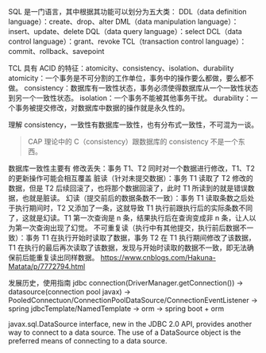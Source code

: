 SQL 是一门语言，其中根据其功能可以划分为五大类：
DDL（data definition language）：create、drop、alter
DML（data manipulation language）：insert、update、delete
DQL（data query language）：select
DCL（data control language）：grant、revoke
TCL（transaction control language）：commit、rollback、savepoint



TCL 具有 ACID 的特征：atomicity、consistency、isolation、durability
atomicity：一个事务是不可分割的工作单位，事务中的操作要么都做，要么都不做。
consistency：数据库有一致性状态，事务必须使得数据库从一个一致性状态到另一个一致性状态。
isolation：一个事务不能被其他事务干扰。
durability：一个事务被提交修改，对数据库中数据的操作就是永久性的。

理解 consistency，一致性有数据库一致性，也有分布式一致性，不可混为一谈。
> CAP 理论中的 C（consistency）跟数据库的 consistency 不是一个东西。

数据库一致性主要有 
修改丢失：事务 T1、T2 同时对一个数据进行修改，T1、T2 的更新操作可能会相互覆盖 
脏读（针对未提交数据）：事务 T1 读取了 T2 修改的数据，但是 T2 后续回滚了，也将那个数据回滚了，此时 T1 所读到的就是错误数据，也就是脏读。
幻读（提交前后的数据条数不一致）：事务 T1 读取条数之后处于执行期间时，T2 又添加了一条，这就导致 T1 执行前跟执行后的实际条数不同了，这就是幻读。T1 第一次查询是 n 条，结果执行后在查询变成非 n 条，让人以为第一次查询出现了幻觉。
不可重复读（执行中有其他提交，执行前后数据不一致）：事务 T1 在执行开始时读取了数据，事务 T2 在 T1 执行期间修改了该数据，T1 在执行的最后再次读取了该数据，发现与开始时读取的数据不一致，即无法确保前后能重复读出同样数据。
https://www.cnblogs.com/Hakuna-Matata/p/7772794.html


发展历史，使用指南
jdbc connection(DriverManager.getConnection()) -> datasource(connection pool javax) -> 
PooledConnectuon/ConnectionPoolDataSource/ConnectionEventListener -> 
spring jdbcTemplate/NamedTemplate -> orm -> spring boot + orm

javax.sql.DataSource interface, new in the JDBC 2.0 API, provides another way to connect to a data source. The use of a DataSource object is the preferred means of connecting to a data source.

